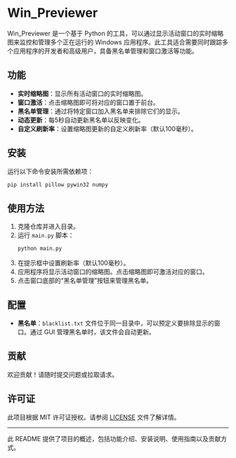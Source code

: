 # Win_Previewer

Win_Previewer 是一个基于 Python 的工具，可以通过显示活动窗口的实时缩略图来监控和管理多个正在运行的 Windows 应用程序。此工具适合需要同时跟踪多个应用程序的开发者和高级用户，具备黑名单管理和窗口激活等功能。

## 功能

- **实时缩略图**：显示所有活动窗口的实时缩略图。
- **窗口激活**：点击缩略图即可将对应的窗口置于前台。
- **黑名单管理**：通过将特定窗口加入黑名单来排除它们的显示。
- **动态更新**：每5秒自动更新黑名单以反映变化。
- **自定义刷新率**：设置缩略图更新的自定义刷新率（默认100毫秒）。

## 安装

运行以下命令安装所需依赖项：

```bash
pip install pillow pywin32 numpy
```

## 使用方法

1. 克隆仓库并进入目录。
2. 运行 `main.py` 脚本：
   ```bash
   python main.py
   ```
3. 在提示框中设置刷新率（默认100毫秒）。
4. 应用程序将显示活动窗口的缩略图。点击缩略图即可激活对应的窗口。
5. 点击窗口底部的“黑名单管理”按钮来管理黑名单。

## 配置

- **黑名单**：`blacklist.txt` 文件位于同一目录中，可以预定义要排除显示的窗口。通过 GUI 管理黑名单时，该文件会自动更新。

## 贡献

欢迎贡献！请随时提交问题或拉取请求。

## 许可证

此项目根据 MIT 许可证授权。请参阅 [LICENSE](LICENSE) 文件了解详情。

--- 

此 README 提供了项目的概述，包括功能介绍、安装说明、使用指南以及贡献方式。